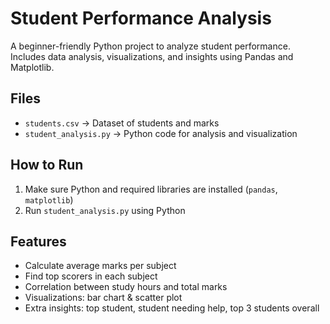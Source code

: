 # Student Performance Analysis

A beginner-friendly Python project to analyze student performance.  
Includes data analysis, visualizations, and insights using Pandas and Matplotlib.

## Files
- `students.csv` → Dataset of students and marks
- `student_analysis.py` → Python code for analysis and visualization

## How to Run
1. Make sure Python and required libraries are installed (`pandas`, `matplotlib`)
2. Run `student_analysis.py` using Python

## Features
- Calculate average marks per subject
- Find top scorers in each subject
- Correlation between study hours and total marks
- Visualizations: bar chart & scatter plot
- Extra insights: top student, student needing help, top 3 students overall

